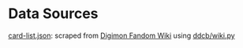 # Data Sources

[card-list.json](card-list.json): scraped from [Digimon Fandom Wiki]("https://digimon.fandom.com/wiki/Digimon_Digital_Card_Battle/Cards") using [ddcb/wiki.py](../../ddcb/wiki.py)
